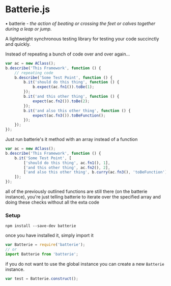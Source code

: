# Batterie.js

• batterie - _the action of beating or crossing the feet or calves together during a leap or jump._

A lightweight synchronous testing library for testing your code succinctly and quickly.

Instead of repeating a bunch of code over and over again...

```javascript
var ac = new AClass();
b.describe('This Framework', function () {
    // repeating code
    b.describe('Some Test Point', function () {
        b.it('should do this thing', function () {
            b.expect(ac.fn1()).toBe(1);
        });
        b.it('and this other thing', function () {
            expect(ac.fn2()).toBe(2);
        });
        b.it('and also this other thing', function () {
            expect(ac.fn3()).toBeFunction();
        });
    });
});
```
Just run batterie's it method with an array instead of a function
```javascript
var ac = new AClass();
b.describe('This Framework', function () {
    b.it('Some Test Point', [
        ['should do this thing', ac.fn1(), 1],
        ['and this other thing', ac.fn2(), 2],
        ['and also this other thing', b.curry(ac.fn3(), 'toBeFunction')]
    ]);
});
```

all of the previously outlined functions are still there (on the batterie instance), you're just telling batterie to iterate over the specified array and doing these checks without all the exta code

### Setup

```
npm install --save-dev batterie
```
once you have installed it, simply import it
```javascript
var Batterie = require('batterie');
// or
import Batterie from 'batterie';
```

if you do not want to use the global instance you can create a new ```Batterie``` instance.

```javascript
var test = Batterie.construct();
```
